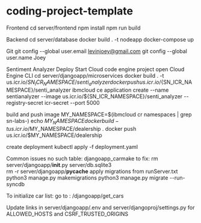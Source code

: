 # coding-project-template
Frontend
cd server/frontend
npm install
npm run build

Backend
cd server/database
docker build . -t nodeapp
docker-compose up

Git
git config --global user.email levinjoey@gmail.com
git config --global user.name Joey

Sentiment Analyzer Deploy
Start Cloud code engine project
open Cloud Engine CLI
cd server/djangoapp/microservices
docker build . -t us.icr.io/${SN_ICR_NAMESPACE}/senti_analyzer
docker push us.icr.io/${SN_ICR_NAMESPACE}/senti_analyzer
ibmcloud ce application create --name sentianalyzer --image us.icr.io/${SN_ICR_NAMESPACE}/senti_analyzer --registry-secret icr-secret --port 5000

build and push image
MY_NAMESPACE=$(ibmcloud cr namespaces | grep sn-labs-)
echo $MY_NAMESPACE
docker build -t us.icr.io/$MY_NAMESPACE/dealership .
docker push us.icr.io/$MY_NAMESPACE/dealership

create deployment
kubectl apply -f deployment.yaml

Common issues
no such table: djangoapp_carmake
to fix: 
rm server/djangoapp/__init__.py server/db.sqlite3   
rm -r server/djangoapp/__pycache__
apply migrations from runServer.txt
python3 manage.py makemigrations
python3 manage.py migrate --run-syncdb

To initialize car list: 
go to : /djangoapp/get_cars


Update links in server/djangoapp/.env
and server/djangoproj/settings.py for ALLOWED_HOSTS and CSRF_TRUSTED_ORIGINS